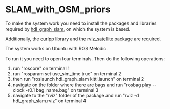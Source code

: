 # SLAM_with_OSM_priors
To make the system work you need to install the packages and libraries required by [hdl_graph_slam](https://github.com/koide3/hdl_graph_slam), on which the system is based.

Additionally, the [curlpp](http://www.curlpp.org/) library and the [rviz_satellite](https://github.com/nobleo/rviz_satellite) package are required.

The system works on Ubuntu with ROS Melodic.

To run it you need to open four terminals. Then do the following operations:
1) run "roscore" on terminal 1
2) run "rosparam set use_sim_time true" on terminal 2 
3) then run "roslaunch hdl_graph_slam kitti.launch" on terminal 2
4) navigate on the folder where there are bags and run "rosbag play --clock -r0.1 bag_name.bag" on terminal 3
5) navigate to the "rviz" folder of the package and run "rviz -d hdl_graph_slam.rviz" on terminal 4

